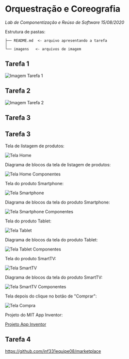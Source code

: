 # Orquestração e Coreografia
*Lab de Componentização e Reúso de Software 15/08/2020*

Estrutura de pastas:

~~~
├── README.md  <- arquivo apresentando a tarefa
│
└── imagens   <- arquivos de imagem
~~~

## Tarefa 1

![Imagem Tarefa 1](images/Lab_INF331_lab3_tab1.png)

## Tarefa 2

![Imagem Tarefa 2](images/Lab_INF331_Lab3_Tab2.png)

## Tarefa 3

## Tarefa 3

Tela de listagem de produtos:

![Tela Home](images/Screen1.png)

Diagrama de blocos da tela de listagem de produtos:

![Tela Home Componentes](images/Screen1_comp.png)

Tela do produto Smartphone:

![Tela Smartphone](images/Smartphone.png)

Diagrama de blocos da tela do produto Smartphone:

![Tela Smartphone Componentes](images/Smartphone_comp.png)

Tela do produto Tablet:

![Tela Tablet](images/Tablet.png)

Diagrama de blocos da tela do produto Tablet:

![Tela Tablet Componentes](images/Tablet_comp.png)

Tela do produto SmartTV:

![Tela SmartTV](images/SmartTV.png)

Diagrama de blocos da tela do produto SmartTV:

![Tela SmartTV Componentes](images/SmartTV_comp.png)

Tela depois do clique no botão de "Comprar":

![Tela Compra](images/Compra.png)

Projeto do MIT App Inventor:

[Projeto App Inventor](app/unicamp_inf331_lab3_tar3.aia)

## Tarefa 4

https://github.com/inf331equipe08/marketplace
